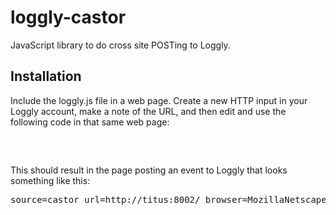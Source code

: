 # loggly-castor

JavaScript library to do cross site POSTing to Loggly.

## Installation
Include the loggly.js file in a web page.  Create a new HTTP input in your Loggly account, make a note of the URL, and then edit and use the following code in that same web page:

<pre>
  <script type="text/javascript"> 
    window.onload=function(){
      castor = new loggly({ url: 'http://logs.loggly.com/inputs/a2e232e9-4827-49aa-9d28-e18e5ba5a818?rt=1', level: 'info'});
      castor.info("url="+window.location.href + " browser=" + castor.user_agent + " height=" + castor.browser_size.height);
    }
  </script> 
</pre>

This should result in the page posting an event to Loggly that looks something like this: 

<pre>
source=castor url=http://titus:8002/ browser=MozillaNetscape5.0 (Macintosh; Intel Mac OS X 10_6_7) AppleWebKit/534.24 (KHTML, like Gecko) Chrome/11.0.696.57 Safari/534.24 height=629
</pre>
